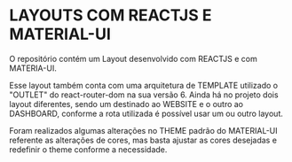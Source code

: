 # LAYOUTS COM REACTJS E MATERIAL-UI 

O repositório contém um Layout desenvolvido com REACTJS e com MATERIA-UI.

Esse layout também conta com uma arquitetura de TEMPLATE utilizado o "OUTLET" do react-router-dom na sua versão 6. 
Ainda há no projeto dois layout diferentes, sendo um destinado ao WEBSITE e o outro ao DASHBOARD, conforme a rota utilizada é possível usar um ou outro layout. 

Foram realizados algumas alterações no THEME padrão do MATERIAL-UI referente as alterações de cores, mas basta ajustar as cores desejadas e redefinir o theme conforme a      necessidade.
